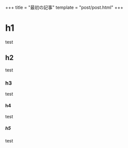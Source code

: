 +++
title = "最初の記事"
template = "post/post.html"
+++

# h1
test

## h2
test

### h3
test

#### h4
test

##### h5
test
